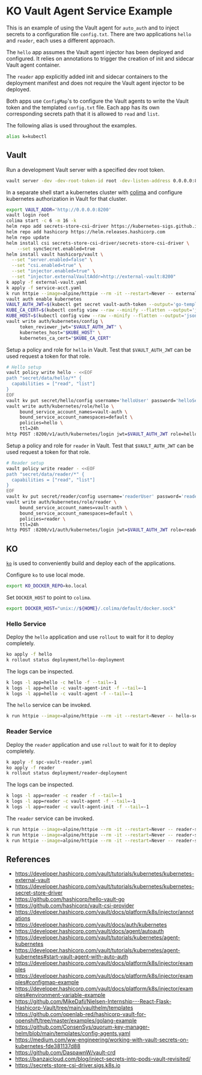 # KO Vault Agent Service Example

This is an example of using the Vault agent for `auto_auth` and to inject secrets to a configuration file `config.txt`.
There are two applications `hello` and `reader`, each uses a different approach.

The `hello` app assumes the Vault agent injector has been deployed and configured. It relies on annotations to trigger
the creation of init and sidecar Vault agent container.

The `reader` app explicitly added init and sidecar containers to the deployment manifest and does not require
the Vault agent injector to be deployed.

Both apps use `ConfigMap`'s to configure the Vault agents to write the Vault token and the templated `config.txt` file.
Each app has its own corresponding secrets path that it is allowed to `read` and `list`.

The following alias is used throughout the examples.

```bash
alias k=kubectl
```

## Vault

Run a development Vault server with a specified dev root token.

```bash
vault server -dev -dev-root-token-id root -dev-listen-address 0.0.0.0:8200
```

In a separate shell start a kubernetes cluster with [colima](https://github.com/abiosoft/colima) and configure
kubernetes authorization in Vault for that cluster.

```bash
export VAULT_ADDR='http://0.0.0.0:8200'
vault login root
colima start -c 6 -m 16 -k
helm repo add secrets-store-csi-driver https://kubernetes-sigs.github.io/secrets-store-csi-driver/charts
helm repo add hashicorp https://helm.releases.hashicorp.com
helm repo update
helm install csi secrets-store-csi-driver/secrets-store-csi-driver \
    --set syncSecret.enabled=true
helm install vault hashicorp/vault \
  --set "server.enabled=false" \
  --set "csi.enabled=true" \
  --set "injector.enabled=true" \
  --set "injector.externalVaultAddr=http://external-vault:8200"
k apply -f external-vault.yaml
k apply -f service-acct.yaml
k run httpie --image=alpine/httpie --rm -it --restart=Never -- external-vault:8200
vault auth enable kubernetes
VAULT_AUTH_JWT=$(kubectl get secret vault-auth-token --output='go-template={{ .data.token }}' | base64 --decode)
KUBE_CA_CERT=$(kubectl config view --raw --minify --flatten --output='jsonpath={.clusters[].cluster.certificate-authority-data}' | base64 --decode)
KUBE_HOST=$(kubectl config view --raw --minify --flatten --output='jsonpath={.clusters[].cluster.server}')
vault write auth/kubernetes/config \
     token_reviewer_jwt="$VAULT_AUTH_JWT" \
     kubernetes_host="$KUBE_HOST" \
     kubernetes_ca_cert="$KUBE_CA_CERT"
```

Setup a policy and role for `hello` in Vault. Test that `$VAULT_AUTH_JWT` can be used request a token
for that role.

```bash
# Hello setup
vault policy write hello - <<EOF
path "secret/data/hello/*" {
  capabilities = ["read", "list"]
}
EOF
vault kv put secret/hello/config username='helloUser' password='helloSecret' ttl='30s'
vault write auth/kubernetes/role/hello \
     bound_service_account_names=vault-auth \
     bound_service_account_namespaces=default \
     policies=hello \
     ttl=24h
http POST :8200/v1/auth/kubernetes/login jwt=$VAULT_AUTH_JWT role=hello
```

Setup a policy and role for `reader` in Vault. Test that `$VAULT_AUTH_JWT` can be used request a token
for that role.

```bash
# Reader setup
vault policy write reader - <<EOF
path "secret/data/reader/*" {
  capabilities = ["read", "list"]
}
EOF
vault kv put secret/reader/config username='readerUser' password='readerSecret' ttl='30s'
vault write auth/kubernetes/role/reader \
     bound_service_account_names=vault-auth \
     bound_service_account_namespaces=default \
     policies=reader \
     ttl=24h
http POST :8200/v1/auth/kubernetes/login jwt=$VAULT_AUTH_JWT role=reader
```

## KO

[`ko`](https://github.com/ko-build/ko) is used to conveniently build and deploy each of the applications.

Configure `ko` to use local mode.

```bash
export KO_DOCKER_REPO=ko.local
```

Set `DOCKER_HOST` to point to `colima`.

```bash
export DOCKER_HOST="unix://${HOME}/.colima/default/docker.sock"
```

### Hello Service

Deploy the `hello` application and use `rollout` to wait for it to deploy completely.

```bash
ko apply -f hello
k rollout status deployment/hello-deployment
```

The logs can be inspected.

```bash
k logs -l app=hello -c hello -f --tail=-1
k logs -l app=hello -c vault-agent-init -f --tail=-1
k logs -l app=hello -c vault-agent -f --tail=-1
```

The `hello` service can be invoked.

```bash
k run httpie --image=alpine/httpie --rm -it --restart=Never -- hello-service:8080/hello/config
```

### Reader Service

Deploy the `reader` application and use `rollout` to wait for it to deploy completely.

```bash
k apply -f spc-vault-reader.yaml
ko apply -f reader
k rollout status deployment/reader-deployment
```

The logs can be inspected.

```bash
k logs -l app=reader -c reader -f --tail=-1
k logs -l app=reader -c vault-agent -f --tail=-1
k logs -l app=reader -c vault-agent-init -f --tail=-1
```

The `reader` service can be invoked.

```bash
k run httpie --image=alpine/httpie --rm -it --restart=Never -- reader-service:8080/vault/secrets/config.txt
k run httpie --image=alpine/httpie --rm -it --restart=Never -- reader-service:8080/mnt/secrets-store/demo-user
k run httpie --image=alpine/httpie --rm -it --restart=Never -- reader-service:8080/mnt/secrets-store/demo-pass
```

## References

- <https://developer.hashicorp.com/vault/tutorials/kubernetes/kubernetes-external-vault>
- <https://developer.hashicorp.com/vault/tutorials/kubernetes/kubernetes-secret-store-driver>
- <https://github.com/hashicorp/hello-vault-go>
- <https://github.com/hashicorp/vault-csi-provider>
- <https://developer.hashicorp.com/vault/docs/platform/k8s/injector/annotations>
- <https://developer.hashicorp.com/vault/docs/auth/kubernetes>
- <https://developer.hashicorp.com/vault/docs/agent/autoauth>
- <https://developer.hashicorp.com/vault/tutorials/kubernetes/agent-kubernetes>
- <https://developer.hashicorp.com/vault/tutorials/kubernetes/agent-kubernetes#start-vault-agent-with-auto-auth>
- <https://developer.hashicorp.com/vault/docs/platform/k8s/injector/examples>
- <https://developer.hashicorp.com/vault/docs/platform/k8s/injector/examples#configmap-example>
- <https://developer.hashicorp.com/vault/docs/platform/k8s/injector/examples#environment-variable-example>
- <https://github.com/MikeDafi/Nielsen-Internship---React-Flask-Hashicorp-Vault/tree/main/vaulthelm/templates>
- <https://github.com/openlab-red/hashicorp-vault-for-openshift/tree/master/examples/golang-example>
- <https://github.com/ConsenSys/quorum-key-manager-helm/blob/main/templates/config-agents.yaml>
- <https://medium.com/ww-engineering/working-with-vault-secrets-on-kubernetes-fde381137d88>
- <https://github.com/DaspawnW/vault-crd>
- <https://banzaicloud.com/blog/inject-secrets-into-pods-vault-revisited/>
- <https://secrets-store-csi-driver.sigs.k8s.io>
